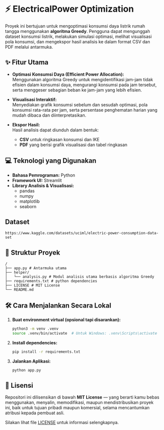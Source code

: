 # ⚡ ElectricalPower Optimization

Proyek ini bertujuan untuk mengoptimasi konsumsi daya listrik rumah tangga menggunakan **algoritma Greedy**. Pengguna dapat mengunggah dataset konsumsi listrik, melakukan simulasi optimasi, melihat visualisasi pola konsumsi, dan mengekspor hasil analisis ke dalam format CSV dan PDF melalui antarmuka.

## ✨ Fitur Utama

- **Optimasi Konsumsi Daya (Efficient Power Allocation):**  
  Menggunakan algoritma Greedy untuk mengidentifikasi jam-jam tidak efisien dalam konsumsi daya, mengurangi konsumsi pada jam tersebut, serta menggeser sebagian beban ke jam-jam yang lebih efisien.

- **Visualisasi Interaktif:**  
  Menyediakan grafik konsumsi sebelum dan sesudah optimasi, pola konsumsi rata-rata per jam, serta persentase penghematan harian yang mudah dibaca dan diinterpretasikan.

- **Ekspor Hasil:**  
  Hasil analisis dapat diunduh dalam bentuk:
  - **CSV** untuk ringkasan konsumsi dan IKE
  - **PDF** yang berisi grafik visualisasi dan tabel ringkasan

## 💻 Teknologi yang Digunakan

- **Bahasa Pemrograman:** Python  
- **Framework UI:** Streamlit  
- **Library Analisis & Visualisasi:**
  - pandas
  - numpy
  - matplotlib
  - seaborn

## Dataset 
```
https://www.kaggle.com/datasets/uciml/electric-power-consumption-data-set
```

## 📂 Struktur Proyek
```
/
├── app.py # Antarmuka utama
├── helper/
│   └── analysis.py # Modul analisis utama berbasis algoritma Greedy
├── requirements.txt # python dependencies
├── LICENSE # MIT License
└── README.md
```

## 🛠️ Cara Menjalankan Secara Lokal

1. **Buat environment virtual (opsional tapi disarankan):**
   ```bash
   python3 -m venv .venv
   source .venv/bin/activate  # Untuk Windows: .venv\Scripts\activate

2. **Install dependencies:**
   ```bash
   pip install -r requirements.txt
   ```

3. **Jalankan Aplikasi:**
   ```bash
   python app.py 
   ```
## 📄 Lisensi

Repositori ini dilisensikan di bawah **MIT License** — yang berarti kamu bebas menggunakan, menyalin, memodifikasi, maupun mendistribusikan proyek ini, baik untuk tujuan pribadi maupun komersial, selama mencantumkan atribusi kepada pembuat asli.

Silakan lihat file [LICENSE](LICENSE) untuk informasi selengkapnya.

